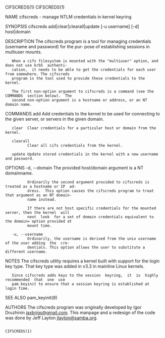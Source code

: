 CIFSCREDS(1)                                                                              CIFSCREDS(1)

NAME
       cifscreds - manage NTLM credentials in kernel keyring

SYNOPSIS
          cifscreds add|clear|clearall|update [-u username] [-d] host|domain

DESCRIPTION
       The  cifscreds  program is a tool for managing credentials (username and password) for the pur‐
       pose of establishing sessions in multiuser mounts.

       When a cifs filesystem is mounted with the "multiuser" option, and does not use krb5  authenti‐
       cation,  it needs to be able to get the credentials for each user from somewhere. The cifscreds
       program is the tool used to provide these credentials to the kernel.

       The first non-option argument to cifscreds is a command (see the COMMANDS  section below).  The
       second non-option argument is a hostname or address, or an NT domain name.

COMMANDS
       add    Add  credentials to the kernel to be used for connecting to the given server, or servers
              in the given domain.

       clear  Clear credentials for a particular host or domain from the kernel.

       clearall
              Clear all cifs credentials from the kernel.

       update Update stored credentials in the kernel with a new username and password.

OPTIONS
       -d, --domain
              The provided host/domain argument is a NT domainname.

              Ordinarily the second argument provided to cifscreds is treated as a hostname or IP  ad‐
              dress.  This option causes the cifscreds program to treat that argument as an NT domain‐
              name instead.

              If there are not host specific credentials for the mounted server, then the kernel  will
              next  look  for a set of domain credentials equivalent to the domain= option provided at
              mount time.

       -u, --username
              Ordinarily, the username is derived from the unix username of the user adding  the  cre‐
              dentials. This option allows the user to substitute a different username.

NOTES
       The  cifscreds  utility  requires  a kernel built with support for the login key type. That key
       type was added in v3.3 in mainline Linux kernels.

       Since cifscreds adds keys to the session  keyring,  it  is  highly  recommended  that  one  use
       pam_keyinit to ensure that a session keyring is established at login time.

SEE ALSO
       pam_keyinit(8)

AUTHORS
       The  cifscreds  program  was  originally developed by Igor Druzhinin <jaxbrigs@gmail.com>. This
       manpage and a redesign of the code was done by Jeff Layton <jlayton@samba.org>.

                                                                                          CIFSCREDS(1)
